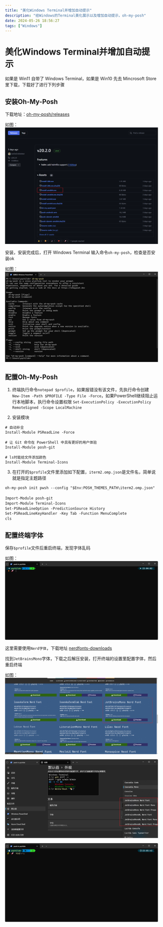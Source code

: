 ```yaml
---
title: "美化Windows Terminal并增加自动提示"
description: "给Windows的Terminal美化展示以及增加自动提示，oh-my-posh"
date: 2024-05-26 18:56:27
tags: ["Windows"]
---
```


# 美化Windows Terminal并增加自动提示

如果是 Win11 自带了 Windows Terminal，如果是 Win10 先去 Mincrosoft Store 里下载，下载好了进行下列步骤

## 安装Oh-My-Posh

下载地址：[oh-my-posh/releases](https://github.com/JanDeDobbeleer/oh-my-posh/releases)

如图：
![img](./1716720627.png)

安装，安装完成后，打开 Windows Terminal 输入命令`oh-my-posh`，检查是否安装ok

如图：
![img](./1716720628.png)

## 配置Oh-My-Posh

1. 终端执行命令`notepad $profile`，如果报错没有该文件，先执行命令创建 `New-Item -Path $PROFILE -Type File -Force`，如果PowerShell继续阻止运行本地脚本，执行命令设置权限 `Set-ExecutionPolicy -ExecutionPolicy RemoteSigned -Scope LocalMachine`

2. 安装模块

```shell
# 自动补全
Install-Module PSReadLine -Force

# 让 Git 命令在 PowerShell 中具有更好的用户体验
Install-Module posh-git

# ls时能给文件添加颜色
Install-Module Terminal-Icons
```

3. 在打开的`$profile`文件里添加如下配置，`iterm2.omp.json`是文件名，简单说就是指定主题路径

```txt
oh-my-posh init pwsh --config "$Env:POSH_THEMES_PATH\iterm2.omp.json" | Invoke-Expression

Import-Module posh-git
Import-Module Terminal-Icons
Set-PSReadLineOption -PredictionSource History
Set-PSReadLineKeyHandler -Key Tab -Function MenuComplete
cls
```

## 配置终端字体

保存`$profile`文件后重启终端，发现字体乱码

如图：
![img](./1716720629.png)

这里需要使用`Nerd字体`，下载地址 [nerdfonts-downloads](https://www.nerdfonts.com/font-downloads)

找到`JetBrainsMono`字体，下载之后解压安装，打开终端的设置里配置字体，然后重启终端

如图：
![img](./1716720630.png)

![img](./1716720631.png)

![img](./1716720632.png)
